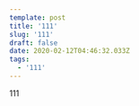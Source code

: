 ```yaml
---
template: post
title: '111'
slug: '111'
draft: false
date: 2020-02-12T04:46:32.033Z
tags:
  - '111'
---
```

111
